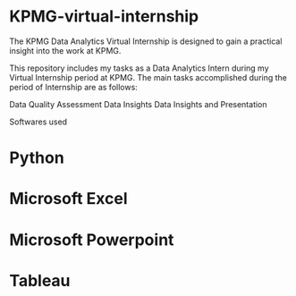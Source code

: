 # KPMG-virtual-internship

The KPMG Data Analytics Virtual Internship is designed to gain a practical insight into the work at KPMG.

This repository includes my tasks as a Data Analytics Intern during my Virtual Internship period at KPMG. 
The main tasks accomplished during the period of Internship are as follows:

Data Quality Assessment
Data Insights
Data Insights and Presentation

Softwares  used 
# Python
# Microsoft Excel
# Microsoft Powerpoint
# Tableau


